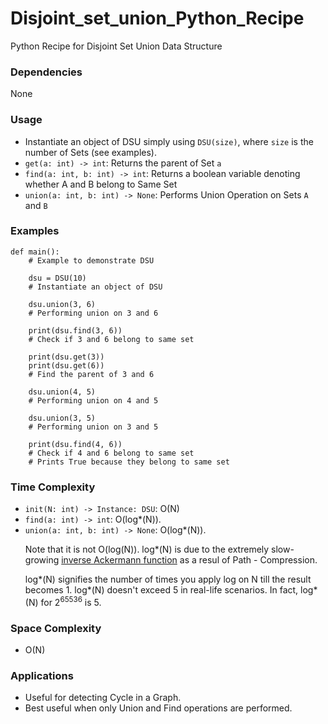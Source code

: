 # Disjoint_set_union_Python_Recipe
Python Recipe for Disjoint Set Union Data Structure

### Dependencies
None

### Usage
* Instantiate an object of DSU simply using ```DSU(size)```, where ```size``` is the number of Sets (see examples).
* ```get(a: int) -> int```: Returns the parent of Set ```a```
* ```find(a: int, b: int) -> int```: Returns a boolean variable denoting whether A and B belong to Same Set
* ```union(a: int, b: int) -> None```: Performs Union Operation on Sets ```A``` and ```B```

### Examples
```
def main():
    # Example to demonstrate DSU

    dsu = DSU(10)
    # Instantiate an object of DSU

    dsu.union(3, 6)
    # Performing union on 3 and 6

    print(dsu.find(3, 6))
    # Check if 3 and 6 belong to same set

    print(dsu.get(3))
    print(dsu.get(6))
    # Find the parent of 3 and 6

    dsu.union(4, 5)
    # Performing union on 4 and 5

    dsu.union(3, 5)
    # Performing union on 3 and 5

    print(dsu.find(4, 6))
    # Check if 4 and 6 belong to same set
    # Prints True because they belong to same set
```

### Time Complexity
* ```init(N: int) -> Instance: DSU```: O(N)
* ```find(a: int) -> int```: O(log*(N)).
* ```union(a: int, b: int) -> None```: O(log*(N)).<p>
    Note that it is not O(log(N)). log*(N) is due to the extremely slow-growing [inverse Ackermann function](https://en.wikipedia.org/wiki/Inverse_Ackermann_function) as a resul of Path - Compression.<p>
    log*(N) signifies the number of times you apply log on N till the result becomes 1. log*(N) doesn't exceed 5 in real-life scenarios. In fact, log*(N) for 2<sup>65536</sup> is 5.

### Space Complexity
* O(N)

### Applications
* Useful for detecting Cycle in a Graph.
* Best useful when only Union and Find operations are performed.